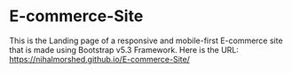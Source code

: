 # E-commerce-Site
This is the Landing page of a responsive and mobile-first E-commerce site that is made using Bootstrap v5.3 Framework.
Here is the URL: <br>
https://nihalmorshed.github.io/E-commerce-Site/
